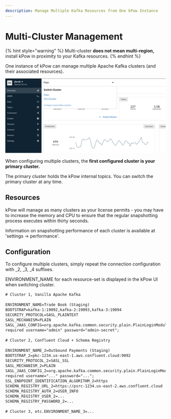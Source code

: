 ```yaml
---
description: Manage Multiple Kafka Resources from One kPow Instance
---
```


# Multi-Cluster Management

{% hint style="warning" %}
Multi-cluster **does not mean multi-region,** install kPow in proximity to your Kafka resources.
{% endhint %}

One instance of kPow can manage multiple Apache Kafka clusters \(and their associated resources\).

![kPow Switch Clusters UI](../.gitbook/assets/cluster-switch.png)

When configuring multiple clusters, the **first configured cluster is your primary cluster.**

The primary cluster holds the kPow internal topics. You can switch the primary cluster at any time.

## Resources

kPow will manage as many clusters as your license permits - you may have to increase the memory and CPU to ensure that the regular snapshotting process executes within thirty seconds.

Information on snapshotting performance of each cluster is available at 'settings -&gt; performance'.

## Configuration

To configure multiple clusters, simply repeat the connection configuration with \_2, \_3, \_4 suffixes.

ENVIRONMENT\_NAME for each resource-set is displayed in the kPow UI when switching cluster.

```text
# Cluster 1, Vanilla Apache Kafka

ENVIRONMENT_NAME=Trade Book (Staging)
BOOTSTRAP=kafka-1:19092,kafka-2:19093,kafka-3:19094
SECURITY_PROTOCOL=SASL_PLAINTEXT
SASL_MECHANISM=PLAIN
SASL_JAAS_CONFIG=org.apache.kafka.common.security.plain.PlainLoginModule required username="admin" password="admin-secret";

# Cluster 2, Confluent Cloud + Schema Registry

ENVIRONMENT_NAME_2=Outbound Payments (Staging)
BOOTSTRAP_2=pkc-1234.us-east-1.aws.confluent.cloud:9092
SECURITY_PROTOCOL_2=SASL_SSL
SASL_MECHANISM_2=PLAIN
SASL_JAAS_CONFIG_2=org.apache.kafka.common.security.plain.PlainLoginModule required username="..." password="...";
SSL_ENDPOINT_IDENTIFICATION_ALGORITHM_2=https
SCHEMA_REGISTRY_URL_2=https://psrc-1234.us-east-2.aws.confluent.cloud
SCHEMA_REGISTRY_AUTH_2=USER_INFO
SCHEMA_REGISTRY_USER_2=...
SCHEMA_REGISTRY_PASSWORD_2=...

# Cluster 3, etc.ENVIRONMENT_NAME_3=...
```

